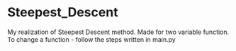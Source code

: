 # Steepest_Descent
My realization of Steepest Descent method. Made for two variable function. To change a function - follow the steps written in main.py
